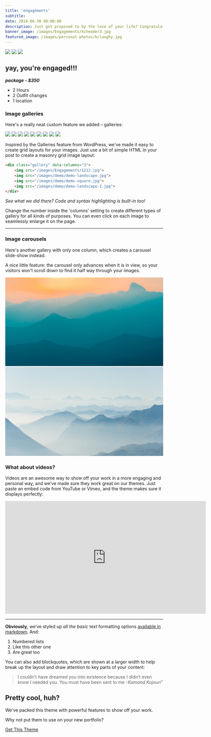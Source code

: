 ```yaml
---
title: 'engagements'
subtitle:
date: 2018-06-30 00:00:00
description: Just got proposed to by the love of your life? Congratulations! Looking for a photographer to capture the love and share the news? Well you're in the right place!
banner_image: /images/Engagements/kcheader3.jpg
featured_image: /images/personal-photos/kclaughy.jpg
---
```


<div class="gallery" data-columns="1">
	<img src="/images/Engagements/kc-posed-horizontal.jpg">
	<img src="/images/Engagements/kc-kealylaugh-horizontal.jpg">
	<img src="/images/Engagements/kc-mistletoe-horizontal.jpg">
</div>

## yay, you're engaged!!!



***package - $350***

* 2 Hours
* 2 Outfit changes
* 1 location


### Image galleries

Here's a really neat custom feature we added – galleries:

<div class="gallery" data-columns="3">
	<img src="/images/Engagements/1212.jpg">
	<img src="/images/Engagements/evangel2-29.jpg">
	<img src="/images/Engagements/ea-eyecontact-vertical.jpg">
	<img src="/images/Engagements/ea-sitting-horizontal.jpg">
	<img src="/images/Engagements/ks-eyecontact-horizontal.jpg">
	<img src="/images/Engagements/evangel2-16.jpg">
	<img src="/images/Engagements/kc-champagnekiss-vertical.jpg">
	<img src="/images/Engagements/ks-blanket-vertical.jpg">
	<img src="/images/Engagements/q.jpg">
</div>

Inspired by the Galleries feature from WordPress, we've made it easy to create grid layouts for your images. Just use a bit of simple HTML in your post to create a masonry grid image layout:

```html
<div class="gallery" data-columns="3">
    <img src="/images/Engagements/1212.jpg">
    <img src="/images/demo/demo-landscape.jpg">
    <img src="/images/demo/demo-square.jpg">
    <img src="/images/demo/demo-landscape-2.jpg">
</div>
```

*See what we did there? Code and syntax highlighting is built-in too!*

Change the number inside the 'columns' setting to create different types of gallery for all kinds of purposes. You can even click on each image to seamlessly enlarge it on the page.

---

### Image carousels

Here's another gallery with only one column, which creates a carousel slide-show instead.

A nice little feature: the carousel only advances when it is in view, so your visitors won't scroll down to find it half way through your images.

<div class="gallery" data-columns="1">
	<img src="/images/demo/demo-landscape.jpg">
	<img src="/images/demo/demo-landscape-2.jpg">
</div>

### What about videos?

Videos are an awesome way to show off your work in a more engaging and personal way, and we’ve made sure they work great on our themes. Just paste an embed code from YouTube or Vimeo, and the theme makes sure it displays perfectly:

<iframe src="https://player.vimeo.com/video/148003889" width="640" height="360" frameborder="0" allowfullscreen></iframe>

---
**Obviously,** we’ve styled up *all the basic* text formatting options [available in markdown](https://github.com/adam-p/markdown-here/wiki/Markdown-Cheatsheet).
And:

1. Numbered lists
2. Like this other one
3. Are great too

You can also add blockquotes, which are shown at a larger width to help break up the layout and draw attention to key parts of your content:

>I couldn’t have dreamed you into existence because I didn’t even know I needed you. You must have been sent to me                 *-Kamand Kojouri”* 

## Pretty cool, huh?

We've packed this theme with powerful features to show off your work.

Why not put them to use on your new portfolio?

<a href="https://jekyllthemes.io/theme/personal-website-jekyll-theme" class="button button--large">Get This Theme</a>